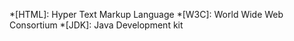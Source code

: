*[HTML]: Hyper Text Markup Language
*[W3C]: World Wide Web Consortium
*[JDK]: Java Development kit


